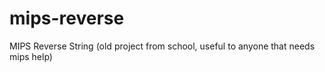 # mips-reverse
MIPS Reverse String (old project from school, useful to anyone that needs mips help)
